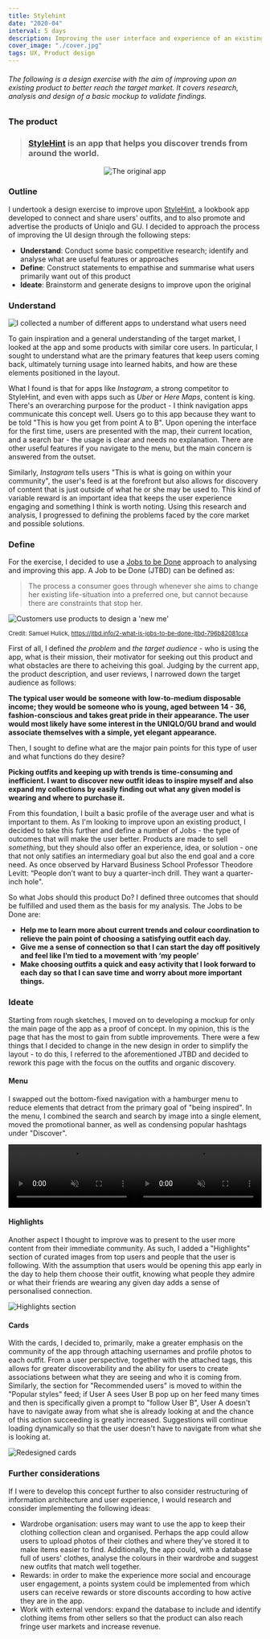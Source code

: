 ```yaml
---
title: Stylehint
date: "2020-04"
interval: 5 days
description: Improving the user interface and experience of an existing mobile app through research and analysis
cover_image: "./cover.jpg"
tags: UX, Product design
---
```


###### _The following is a design exercise with the aim of improving upon an existing product to better reach the target market. It covers research, analysis and design of a basic mockup to validate findings._

### The product

> ### <a href="https://apps.apple.com/jp/app/stylehint-%E3%82%B9%E3%82%BF%E3%82%A4%E3%83%AB%E3%83%92%E3%83%B3%E3%83%88-%E7%9D%80%E3%81%93%E3%81%AA%E3%81%97%E7%99%BA%E8%A6%8B%E3%82%A2%E3%83%97%E3%83%AA/id1440248752" target="_blank">StyleHint</a> is an app that helps you discover trends from around the world.

<div style="display: flex; justify-content: center;">
  <img src="stylehint.gif" alt="The original app" />
</div>

### Outline

I undertook a design exercise to improve upon <a href="https://apps.apple.com/jp/app/stylehint-%E3%82%B9%E3%82%BF%E3%82%A4%E3%83%AB%E3%83%92%E3%83%B3%E3%83%88-%E7%9D%80%E3%81%93%E3%81%AA%E3%81%97%E7%99%BA%E8%A6%8B%E3%82%A2%E3%83%97%E3%83%AA/id1440248752" target="_blank">StyleHint</a>, a lookbook app developed to connect and share users' outfits, and to also promote and advertise the products of Uniqlo and GU. I decided to approach the process of improving the UI design through the following steps:

- **Understand**: Conduct some basic competitive research; identify and analyse what are useful features or approaches
- **Define**: Construct statements to empathise and summarise what users primarily want out of this product
- **Ideate**: Brainstorm and generate designs to improve upon the original

### Understand

![I collected a number of different apps to understand what users need](./apps.jpg)

To gain inspiration and a general understanding of the target market, I looked at the app and some products with similar core users. In particular, I sought to understand what are the primary features that keep users coming back, ultimately turning usage into learned habits, and how are these elements positioned in the layout.

What I found is that for apps like _Instagram_, a strong competitor to StyleHint, and even with apps such as _Uber_ or _Here Maps_, content is king. There's an overarching purpose for the product - I think navigation apps communicate this concept well. Users go to this app because they want to be told "This is how you get from point A to B". Upon opening the interface for the first time, users are presented with the map, their current location, and a search bar - the usage is clear and needs no explanation. There are other useful features if you navigate to the menu, but the main concern is answered from the outset.

Similarly, _Instagram_ tells users "This is what is going on within your community", the user's feed is at the forefront but also allows for discovery of content that is just outside of what he or she may be used to. This kind of variable reward is an important idea that keeps the user experience engaging and something I think is worth noting. Using this research and analysis, I progressed to defining the problems faced by the core market and possible solutions.

### Define

For the exercise, I decided to use a <a href="https://jtbd.info/2-what-is-jobs-to-be-done-jtbd-796b82081cca" target="_blank">Jobs to be Done</a> approach to analysing and improving this app. A Job to be Done (JTBD) can be defined as:

> The process a consumer goes through whenever she aims to change her existing life-situation into a preferred one, but cannot because there are constraints that stop her.

![Customers use products to design a 'new me'](./jtbd.jpeg)

<small>Credit: Samuel Hulick, https://jtbd.info/2-what-is-jobs-to-be-done-jtbd-796b82081cca</small>

First of all, I defined _the problem_ and _the target audience_ - who is using the app, what is their mission, their motivator for seeking out this product and what obstacles are there to acheiving this goal. Judging by the current app, the product description, and user reviews, I narrowed down the target audience as follows:

**The typical user would be someone with low-to-medium disposable income; they would be someone who is young, aged between 14 - 36, fashion-conscious and takes great pride in their appearance. The user would most likely have some interest in the UNIQLO/GU brand and would associate themselves with a simple, yet elegant appearance.**

Then, I sought to define what are the major pain points for this type of user and what functions do they desire?

**Picking outfits and keeping up with trends is time-consuming and inefficient. I want to discover new outfit ideas to inspire myself and also expand my collections by easily finding out what any given model is wearing and where to purchase it.**

From this foundation, I built a basic profile of the average user and what is important to them. As I'm looking to improve upon an existing product, I decided to take this further and define a number of Jobs - the type of outcomes that will make the user better. Products are made to sell _something_, but they should also offer an experience, idea, or solution - one that not only satifies an intermediary goal but also the end goal and a core need. As once observed by Harvard Business School Professor Theodore Levitt: “People don’t want to buy a quarter-inch drill. They want a quarter-inch hole".

So what Jobs should this product Do? I defined three outcomes that should be fulfilled and used them as the basis for my analysis. The Jobs to be Done are:

- **Help me to learn more about current trends and colour coordination to relieve the pain point of choosing a satisfying outfit each day.**
- **Give me a sense of connection so that I can start the day off positively and feel like I’m tied to a movement with ‘my people’**
- **Make choosing outfits a quick and easy activity that I look forward to each day so that I can save time and worry about more important things.**

### Ideate

Starting from rough sketches, I moved on to developing a mockup for only the main page of the app as a proof of concept. In my opinion, this is the page that has the most to gain from subtle improvements. There were a few things that I decided to change in the new design in order to simplify the layout - to do this, I referred to the aforementioned JTBD and decided to rework this page with the focus on the outfits and organic discovery.

#### Menu

I swapped out the bottom-fixed navigation with a hamburger menu to reduce elements that detract from the primary goal of "being inspired". In the menu, I combined the search and search by image into a single element, moved the promotional banner, as well as condensing popular hashtags under "Discover".

<div style="display: flex; margin-bottom: 1em;">
  <video autoplay loop muted style="width: 50%; height: auto">
    <source src="home.mp4" type="video/mp4">
  </video>
  <video autoplay loop muted style="width: 50%; height: auto">
    <source src="menu.mp4" type="video/mp4">
  </video>
</div>

#### Highlights

Another aspect I thought to improve was to present to the user more content from their immediate community. As such, I added a "Highlights" section of curated images from top users and people that the user is following. With the assumption that users would be opening this app early in the day to help them choose their outfit, knowing what people they admire or what their friends are wearing any given day adds a sense of personalised connection.

![Highlights section](./highlights.png)

#### Cards

With the cards, I decided to, primarily, make a greater emphasis on the community of the app through attaching usernames and profile photos to each outfit. From a user perspective, together with the attached tags, this allows for greater discoverability and the ability for users to create associations between what they are seeing and who it is coming from. Similarly, the section for "Recommended users" is moved to within the "Popular styles" feed; if User A sees User B pop up on her feed many times and then is specifically given a prompt to "follow User B", User A doesn't have to navigate away from what she is already looking at and the chance of this action succeeding is greatly increased. Suggestions will continue loading dynamically so that the user doesn't have to navigate from what she is looking at.

![Redesigned cards](./follow.png)

### Further considerations

If I were to develop this concept further to also consider restructuring of information architecture and user experience, I would research and consider implementing the following ideas:

- Wardrobe organisation: users may want to use the app to keep their clothing collection clean and organised. Perhaps the app could allow users to upload photos of their clothes and where they've stored it to make items easier to find. Additionally, the app could, with a database full of users' clothes, analyse the colours in their wardrobe and suggest new outfits that match well together.
- Rewards: in order to make the experience more social and encourage user engagement, a points system could be implemented from which users can receive rewards or store discounts according to how active they are in the app.
- Work with external vendors: expand the database to include and identify clothing items from other sellers so that the product can also reach fringe user markets and increase revenue.
